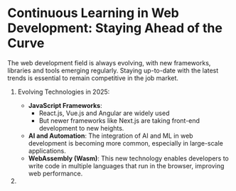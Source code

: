 # Continuous Learning in Web Development: Staying Ahead of the Curve

The web development field is always evolving, with new frameworks, libraries and tools emerging regularly. Staying up-to-date with the latest trends is essential to remain competitive in the job market.

1. Evolving Technologies in 2025:

    - **JavaScript Frameworks**:
        - React.js, Vue.js and Angular are widely used
        - But newer frameworks like Next.js are taking front-end development to new heights.
    - **AI and Automation**: The integration of AI and ML in web development is becoming more common, especially in large-scale applications.
    - **WebAssembly (Wasm)**: This new technology enables developers to write code in multiple languages that run in the browser, improving web performance.

2.
